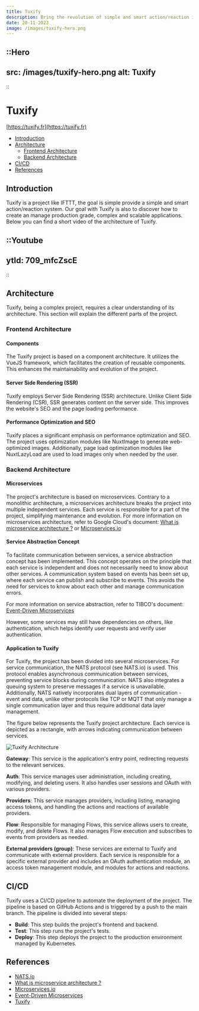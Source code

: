 ```yaml
---
title: Tuxify
description: Bring the revolution of simple and smart action/reaction in a world of complex automation. 
date: 20-11-2023
image: /images/tuxify-hero.png
---
```


::Hero
---
src: /images/tuxify-hero.png
alt: Tuxify
---
::

# Tuxify
[https://tuxify.fr](https://tuxify.fr)

- [Introduction](#introduction)
- [Architecture](#architecture)
  - [Frontend Architecture](#frontend-architecture)
  - [Backend Architecture](#backend-architecture)
- [CI/CD](#cicd)
- [References](#references)

## Introduction

Tuxify is a project like IFTTT, the goal is simple provide a simple and smart action/reaction system. Our goal with Tuxify is also to discover how to create an manage production grade, complex and scalable applications. Below you can find a short video of the architecture of Tuxify.

::Youtube
---
ytId: 709_mfcZscE
---
::

## Architecture
Tuxify, being a complex project, requires a clear understanding of its architecture. This section will explain the different parts of the project.

### Frontend Architecture
#### Components
The Tuxify project is based on a component architecture. It utilizes the VueJS framework, which facilitates the creation of reusable components. This enhances the maintainability and evolution of the project.

#### Server Side Rendering (SSR)
Tuxify employs Server Side Rendering (SSR) architecture. Unlike Client Side Rendering (CSR), SSR generates content on the server side. This improves the website's SEO and the page loading performance.

#### Performance Optimization and SEO
Tuxify places a significant emphasis on performance optimization and SEO. The project uses optimization modules like NuxtImage to generate web-optimized images. Additionally, page load optimization modules like NuxtLazyLoad are used to load images only when needed by the user.

### Backend Architecture
#### Microservices
The project's architecture is based on microservices. Contrary to a monolithic architecture, a microservices architecture breaks the project into multiple independent services. Each service is responsible for a part of the project, simplifying maintenance and evolution.
For more information on microservices architecture, refer to Google Cloud's document: [What is microservice architecture ?](https://cloud.google.com/learn/what-is-microservices-architecture) or [Microservices.io](https://microservices.io/)

#### Service Abstraction Concept
To facilitate communication between services, a service abstraction concept has been implemented. This concept operates on the principle that each service is independent and does not necessarily need to know about other services. A communication system based on events has been set up, where each service can publish and subscribe to events. This avoids the need for services to know about each other and manage communication errors.

For more information on service abstraction, refer to TIBCO's document: [Event-Driven Microservices](https://www.tibco.com/reference-center/what-is-event-driven-architecture)

However, some services may still have dependencies on others, like authentication, which helps identify user requests and verify user authentication.

#### Application to Tuxify
For Tuxify, the project has been divided into several microservices. For service communication, the NATS protocol (see NATS.io) is used. This protocol enables asynchronous communication between services, preventing service blocks during communication. NATS also integrates a queuing system to preserve messages if a service is unavailable. Additionally, NATS natively incorporates dual layers of communication - event and data, unlike other protocols like TCP or MQTT that only manage a single communication layer and thus require additional data layer management.

The figure below represents the Tuxify project architecture. Each service is depicted as a rectangle, with arrows indicating communication between services.

![Tuxify Architecture](/images/tuxify-architecture.png)

**Gateway**: This service is the application's entry point, redirecting requests to the relevant services.

**Auth**: This service manages user administration, including creating, modifying, and deleting users. It also handles user sessions and OAuth with various providers.

**Providers**: This service manages providers, including listing, managing access tokens, and handling the actions and reactions of available providers.

**Flow**: Responsible for managing Flows, this service allows users to create, modify, and delete Flows. It also manages Flow execution and subscribes to events from providers as needed.

**External providers (group)**: These services are external to Tuxify and communicate with external providers. Each service is responsible for a specific external provider and includes an OAuth authentication module, an access token management module, and modules for actions and reactions.

## CI/CD

Tuxify uses a CI/CD pipeline to automate the deployment of the project. The pipeline is based on GitHub Actions and is triggered by a push to the main branch. The pipeline is divided into several steps:
- **Build**: This step builds the project's frontend and backend.
- **Test**: This step runs the project's tests.
- **Deploy**: This step deploys the project to the production environment managed by Kubernetes.

## References
- [NATS.io](https://nats.io/)
- [What is microservice architecture ?](https://cloud.google.com/learn/what-is-microservices-architecture)
- [Microservices.io](https://microservices.io/)
- [Event-Driven Microservices](https://www.tibco.com/reference-center/what-is-event-driven-architecture)
- [Tuxify](https://tuxify.fr)